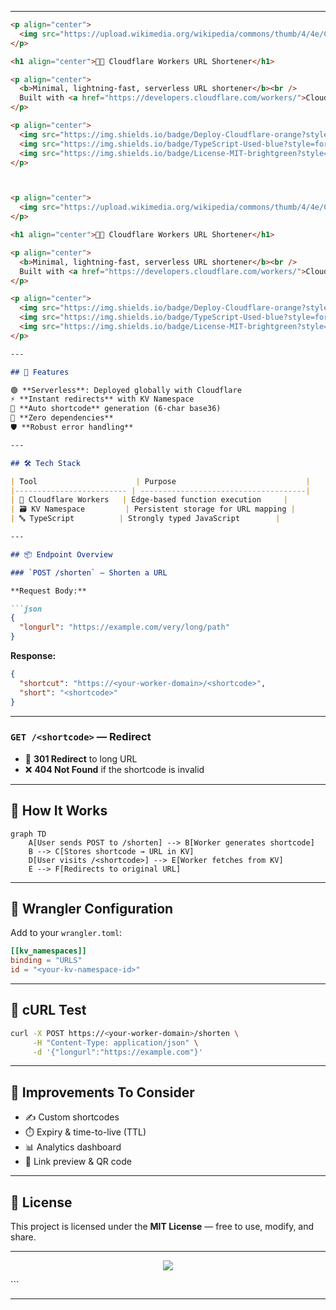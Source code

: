 

---

```markdown
<p align="center">
  <img src="https://upload.wikimedia.org/wikipedia/commons/thumb/4/4e/Cloudflare_Logo.svg/512px-Cloudflare_Logo.svg.png" width="120" alt="Cloudflare Logo">
</p>

<h1 align="center">🔗✨ Cloudflare Workers URL Shortener</h1>

<p align="center">
  <b>Minimal, lightning-fast, serverless URL shortener</b><br />
  Built with <a href="https://developers.cloudflare.com/workers/">Cloudflare Workers</a> + <a href="https://developers.cloudflare.com/workers/platform/namespaces/">KV Namespace</a>
</p>

<p align="center">
  <img src="https://img.shields.io/badge/Deploy-Cloudflare-orange?style=for-the-badge&logo=cloudflare" />
  <img src="https://img.shields.io/badge/TypeScript-Used-blue?style=for-the-badge&logo=typescript" />
  <img src="https://img.shields.io/badge/License-MIT-brightgreen?style=for-the-badge" />
</p>



<p align="center">
  <img src="https://upload.wikimedia.org/wikipedia/commons/thumb/4/4e/Cloudflare_Logo.svg/512px-Cloudflare_Logo.svg.png" width="120" alt="Cloudflare Logo">
</p>

<h1 align="center">🔗✨ Cloudflare Workers URL Shortener</h1>

<p align="center">
  <b>Minimal, lightning-fast, serverless URL shortener</b><br />
  Built with <a href="https://developers.cloudflare.com/workers/">Cloudflare Workers</a> + <a href="https://developers.cloudflare.com/workers/platform/namespaces/">KV Namespace</a>
</p>

<p align="center">
  <img src="https://img.shields.io/badge/Deploy-Cloudflare-orange?style=for-the-badge&logo=cloudflare" />
  <img src="https://img.shields.io/badge/TypeScript-Used-blue?style=for-the-badge&logo=typescript" />
  <img src="https://img.shields.io/badge/License-MIT-brightgreen?style=for-the-badge" />
</p>

---

## 🌟 Features

🟢 **Serverless**: Deployed globally with Cloudflare  
⚡ **Instant redirects** with KV Namespace  
🧠 **Auto shortcode** generation (6-char base36)  
🧪 **Zero dependencies**  
🛡️ **Robust error handling**  

---

## 🛠️ Tech Stack

| Tool                      | Purpose                             |
|------------------------- | -------------------------------------|
| 🧱 Cloudflare Workers   | Edge-based function execution     |
| 🗃️ KV Namespace         | Persistent storage for URL mapping |
| 🔤 TypeScript          | Strongly typed JavaScript        |

---

## 📦 Endpoint Overview

### `POST /shorten` — Shorten a URL

**Request Body:**

```json
{
  "longurl": "https://example.com/very/long/path"
}
```

**Response:**

```json
{
  "shortcut": "https://<your-worker-domain>/<shortcode>",
  "short": "<shortcode>"
}
```

---

### `GET /<shortcode>` — Redirect

- 🔁 **301 Redirect** to long URL  
- ❌ **404 Not Found** if the shortcode is invalid

---

## 🧠 How It Works

```mermaid
graph TD
    A[User sends POST to /shorten] --> B[Worker generates shortcode]
    B --> C[Stores shortcode → URL in KV]
    D[User visits /<shortcode>] --> E[Worker fetches from KV]
    E --> F[Redirects to original URL]
```

---

## 🔧 Wrangler Configuration

Add to your `wrangler.toml`:

```toml
[[kv_namespaces]]
binding = "URLS"
id = "<your-kv-namespace-id>"
```

---

## 🧪 cURL Test

```bash
curl -X POST https://<your-worker-domain>/shorten \
     -H "Content-Type: application/json" \
     -d '{"longurl":"https://example.com"}'
```

---

## 🔮 Improvements To Consider

- ✍️ Custom shortcodes  
- ⏱️ Expiry & time-to-live (TTL)  
- 📊 Analytics dashboard  
- 🔗 Link preview & QR code

---

## 📄 License

This project is licensed under the **MIT License** — free to use, modify, and share.

---

<p align="center">
  <img src="https://img.shields.io/badge/Made%20with-💛%20by%20Cloudflare-lightgrey?style=flat" />
</p>
```

---